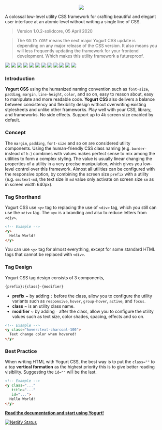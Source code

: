<p align="center">
  <img src="https://yogurt-css-documentation.netlify.com/assets/yogurt_promo_01.jpg" height="auto" width="auto">
</p>

A colossal low-level utility CSS framework for crafting beautiful and elegant user interface at an atomic level without writing a single line of CSS.

> Version 1.0.2-solidcore, 05 April 2020

> The `SOLID CORE` means the next major Yogurt CSS update is depending on any major release of the CSS version. It also means you will less frequently updating the framework for your frontend development. Which makes this utility framework a futureproof.

<p align="left">
  <img src="https://badgen.net/github/release/yogurt-foundation/yogurt-css">
  <img src="https://badgen.net/github/releases/yogurt-foundation/yogurt-css">
  <img src="https://badgen.net/github/assets-dl/yogurt-foundation/yogurt-css">
  <img src="https://badgen.net/github/branches/yogurt-foundation/yogurt-css">
  <img src="https://badgen.net/github/forks/yogurt-foundation/yogurt-css">
  <img src="https://badgen.net/github/stars/yogurt-foundation/yogurt-css">
  <img src="https://badgen.net/github/watchers/yogurt-foundation/yogurt-css">
  <img src="https://badgen.net/github/tag/yogurt-foundation/yogurt-css">
  <img src="https://badgen.net/github/commits/yogurt-foundation/yogurt-css">
  <img src="https://badgen.net/github/last-commit/yogurt-foundation/yogurt-css">
  <img src="https://badgen.net/github/contributors/yogurt-foundation/yogurt-css">
  <img src="https://badgen.net/github/license/yogurt-foundation/yogurt-css">
</p>

### Introduction

**Yogurt CSS** using the humanized naming convention such as `font-size`, `padding`, `margin`, `line-height`, `color`, and so on, easy to reason about, easy to manipulate and more readable code. **Yogurt CSS** also delivers a balance between consistency and flexibility design without overwriting existing stylesheets and unlike other frameworks. Play well with your CSS, library, and frameworks. No side effects. Support up to 4k screen size enabled by default.

### Concept

The `margin`, `padding`, `font-size` and so on are considered utility components. Using the human-friendly CSS class naming (e.g. `border-` instead of `b-`) combines with values makes perfect sense to mix among the utilities to form a complex styling. The value is usually linear changing the properties of a utility in a very precise manipulation, which gives you low-level control over this framework. Almost all utilities can be configured with the responsive option, by combining the screen size `prefix` with a utility (e.g. `sm:text-md`, the text size in `md` value only activate on screen size `sm` as in screen width 640px).

### Tag Shorthand

Yogurt CSS use `<y>` tag to replacing the use of `<div>` tag, which you still can use the `<div>` tag. The `<y>` is a branding and also to reduce letters from `<div>`.

```html
<!-- Example -->
<y>
  Hello World!
</y>
```

You can use `<y>` tag for almost everything, except for some standard HTML tags that cannot be replaced with `<div>`.

### Tag Design

Yogurt CSS tag design consists of 3 components,

```html
{prefix}:{class}-{modifier}
```

- **prefix** ~ by adding `:` before the class, allow you to configure the utility variants such as `responsive`, `hover`, `group-hover`, `active`, and `focus`.
- **class** ~ is an utility class name.
- **modifier** ~ by adding `-` after the class, allow you to configure the utility values such as text size, color shades, spacing, effects and so on.

```html
<!-- Example -->
<y class="hover:text-charcoal-100">
  Text change color when hovered!
</y>
```


### Best Practice

When writing HTML with Yogurt CSS, the best way is to put the `class=""` to a top **vertical formation** as the highest priority this is to give better reading visibility. Suggesting the `id=""` will be the last.

```html
<!-- Example -->
<y class="..."
   title="..."
   id="...">
  Hello World!
</y>
```

[**Read the documentation and start using Yogurt!**](getting-started/installation.md)

[![Netlify Status](https://api.netlify.com/api/v1/badges/07b893f5-2d17-413d-a3b6-e657ef9dbef3/deploy-status)](https://app.netlify.com/sites/yogurt-css-documentation/deploys)
